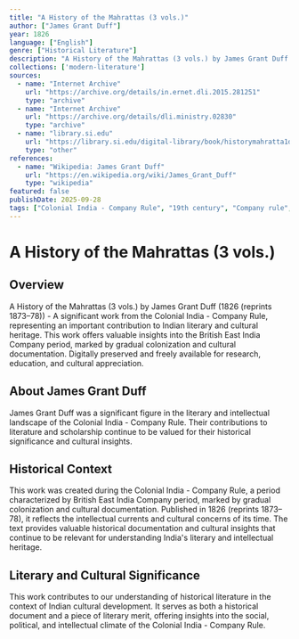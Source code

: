 ```yaml
---
title: "A History of the Mahrattas (3 vols.)"
author: ["James Grant Duff"]
year: 1826
language: ["English"]
genre: ["Historical Literature"]
description: "A History of the Mahrattas (3 vols.) by James Grant Duff (1826 (reprints 1873–78)) - A significant work from the Colonial India - Company Rule, representing an important contribution to Indian literary and cultural heritage. Digitally preserved and freely available for research, education, and cultural appreciation."
collections: ['modern-literature']
sources:
  - name: "Internet Archive"
    url: "https://archive.org/details/in.ernet.dli.2015.281251"
    type: "archive"
  - name: "Internet Archive"
    url: "https://archive.org/details/dli.ministry.02830"
    type: "archive"
  - name: "library.si.edu"
    url: "https://library.si.edu/digital-library/book/historymahratta1duff"
    type: "other"
references:
  - name: "Wikipedia: James Grant Duff"
    url: "https://en.wikipedia.org/wiki/James_Grant_Duff"
    type: "wikipedia"
featured: false
publishDate: 2025-09-28
tags: ["Colonial India - Company Rule", "19th century", "Company rule", "British colonialism", "cultural documentation", "orientalist scholarship", "Indian literature", "digital heritage", "public domain", "classical texts"]
---
```


# A History of the Mahrattas (3 vols.)

## Overview

A History of the Mahrattas (3 vols.) by James Grant Duff (1826 (reprints 1873–78)) - A significant work from the Colonial India - Company Rule, representing an important contribution to Indian literary and cultural heritage. This work offers valuable insights into the British East India Company period, marked by gradual colonization and cultural documentation. Digitally preserved and freely available for research, education, and cultural appreciation.

## About James Grant Duff

James Grant Duff was a significant figure in the literary and intellectual landscape of the Colonial India - Company Rule. Their contributions to literature and scholarship continue to be valued for their historical significance and cultural insights.

## Historical Context

This work was created during the Colonial India - Company Rule, a period characterized by British East India Company period, marked by gradual colonization and cultural documentation. Published in 1826 (reprints 1873–78), it reflects the intellectual currents and cultural concerns of its time. The text provides valuable historical documentation and cultural insights that continue to be relevant for understanding India's literary and intellectual heritage.

## Literary and Cultural Significance

This work contributes to our understanding of historical literature in the context of Indian cultural development. It serves as both a historical document and a piece of literary merit, offering insights into the social, political, and intellectual climate of the Colonial India - Company Rule.

